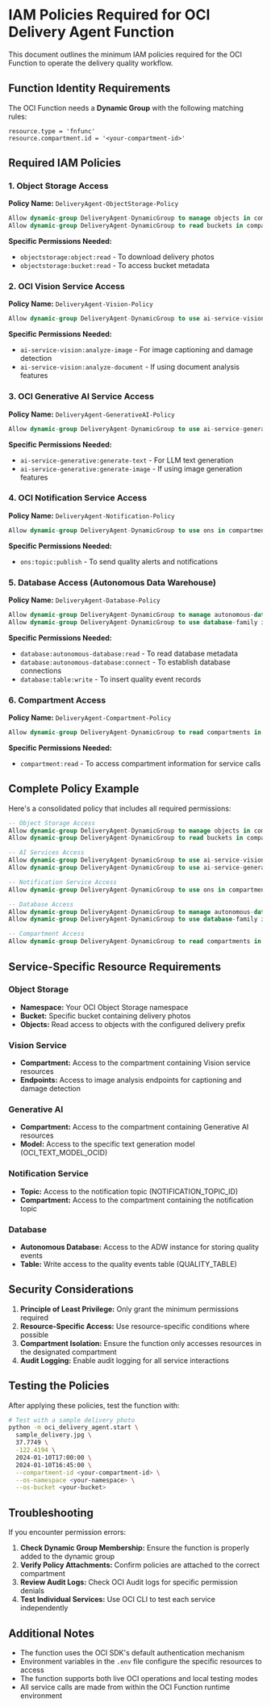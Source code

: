 # IAM Policies Required for OCI Delivery Agent Function

This document outlines the minimum IAM policies required for the OCI Function to operate the delivery quality workflow.

## Function Identity Requirements

The OCI Function needs a **Dynamic Group** with the following matching rules:
```
resource.type = 'fnfunc'
resource.compartment.id = '<your-compartment-id>'
```

## Required IAM Policies

### 1. Object Storage Access
**Policy Name:** `DeliveryAgent-ObjectStorage-Policy`

```sql
Allow dynamic-group DeliveryAgent-DynamicGroup to manage objects in compartment <compartment-name> where target.bucket.name='<delivery-bucket-name>'
Allow dynamic-group DeliveryAgent-DynamicGroup to read buckets in compartment <compartment-name> where target.bucket.name='<delivery-bucket-name>'
```

**Specific Permissions Needed:**
- `objectstorage:object:read` - To download delivery photos
- `objectstorage:bucket:read` - To access bucket metadata

### 2. OCI Vision Service Access
**Policy Name:** `DeliveryAgent-Vision-Policy`

```sql
Allow dynamic-group DeliveryAgent-DynamicGroup to use ai-service-vision-family in compartment <compartment-name>
```

**Specific Permissions Needed:**
- `ai-service-vision:analyze-image` - For image captioning and damage detection
- `ai-service-vision:analyze-document` - If using document analysis features

### 3. OCI Generative AI Service Access
**Policy Name:** `DeliveryAgent-GenerativeAI-Policy`

```sql
Allow dynamic-group DeliveryAgent-DynamicGroup to use ai-service-generative-family in compartment <compartment-name>
```

**Specific Permissions Needed:**
- `ai-service-generative:generate-text` - For LLM text generation
- `ai-service-generative:generate-image` - If using image generation features

### 4. OCI Notification Service Access
**Policy Name:** `DeliveryAgent-Notification-Policy`

```sql
Allow dynamic-group DeliveryAgent-DynamicGroup to use ons in compartment <compartment-name>
```

**Specific Permissions Needed:**
- `ons:topic:publish` - To send quality alerts and notifications

### 5. Database Access (Autonomous Data Warehouse)
**Policy Name:** `DeliveryAgent-Database-Policy`

```sql
Allow dynamic-group DeliveryAgent-DynamicGroup to manage autonomous-database-family in compartment <compartment-name>
Allow dynamic-group DeliveryAgent-DynamicGroup to use database-family in compartment <compartment-name>
```

**Specific Permissions Needed:**
- `database:autonomous-database:read` - To read database metadata
- `database:autonomous-database:connect` - To establish database connections
- `database:table:write` - To insert quality event records

### 6. Compartment Access
**Policy Name:** `DeliveryAgent-Compartment-Policy`

```sql
Allow dynamic-group DeliveryAgent-DynamicGroup to read compartments in compartment <compartment-name>
```

**Specific Permissions Needed:**
- `compartment:read` - To access compartment information for service calls

## Complete Policy Example

Here's a consolidated policy that includes all required permissions:

```sql
-- Object Storage Access
Allow dynamic-group DeliveryAgent-DynamicGroup to manage objects in compartment <compartment-name> where target.bucket.name='<delivery-bucket-name>'
Allow dynamic-group DeliveryAgent-DynamicGroup to read buckets in compartment <compartment-name> where target.bucket.name='<delivery-bucket-name>'

-- AI Services Access
Allow dynamic-group DeliveryAgent-DynamicGroup to use ai-service-vision-family in compartment <compartment-name>
Allow dynamic-group DeliveryAgent-DynamicGroup to use ai-service-generative-family in compartment <compartment-name>

-- Notification Service Access
Allow dynamic-group DeliveryAgent-DynamicGroup to use ons in compartment <compartment-name>

-- Database Access
Allow dynamic-group DeliveryAgent-DynamicGroup to manage autonomous-database-family in compartment <compartment-name>
Allow dynamic-group DeliveryAgent-DynamicGroup to use database-family in compartment <compartment-name>

-- Compartment Access
Allow dynamic-group DeliveryAgent-DynamicGroup to read compartments in compartment <compartment-name>
```

## Service-Specific Resource Requirements

### Object Storage
- **Namespace:** Your OCI Object Storage namespace
- **Bucket:** Specific bucket containing delivery photos
- **Objects:** Read access to objects with the configured delivery prefix

### Vision Service
- **Compartment:** Access to the compartment containing Vision service resources
- **Endpoints:** Access to image analysis endpoints for captioning and damage detection

### Generative AI
- **Compartment:** Access to the compartment containing Generative AI resources
- **Model:** Access to the specific text generation model (OCI_TEXT_MODEL_OCID)

### Notification Service
- **Topic:** Access to the notification topic (NOTIFICATION_TOPIC_ID)
- **Compartment:** Access to the compartment containing the notification topic

### Database
- **Autonomous Database:** Access to the ADW instance for storing quality events
- **Table:** Write access to the quality events table (QUALITY_TABLE)

## Security Considerations

1. **Principle of Least Privilege:** Only grant the minimum permissions required
2. **Resource-Specific Access:** Use resource-specific conditions where possible
3. **Compartment Isolation:** Ensure the function only accesses resources in the designated compartment
4. **Audit Logging:** Enable audit logging for all service interactions

## Testing the Policies

After applying these policies, test the function with:

```bash
# Test with a sample delivery photo
python -m oci_delivery_agent.start \
  sample_delivery.jpg \
  37.7749 \
  -122.4194 \
  2024-01-10T17:00:00 \
  2024-01-10T16:45:00 \
  --compartment-id <your-compartment-id> \
  --os-namespace <your-namespace> \
  --os-bucket <your-bucket>
```

## Troubleshooting

If you encounter permission errors:

1. **Check Dynamic Group Membership:** Ensure the function is properly added to the dynamic group
2. **Verify Policy Attachments:** Confirm policies are attached to the correct compartment
3. **Review Audit Logs:** Check OCI Audit logs for specific permission denials
4. **Test Individual Services:** Use OCI CLI to test each service independently

## Additional Notes

- The function uses the OCI SDK's default authentication mechanism
- Environment variables in the `.env` file configure the specific resources to access
- The function supports both live OCI operations and local testing modes
- All service calls are made from within the OCI Function runtime environment
